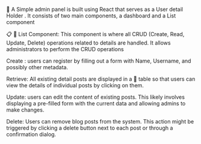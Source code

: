 🔐 A Simple admin panel is built using React that serves as a User detail Holder . It consists of two main components, a dashboard and a List component

📋 📌 List Component: This component is where all CRUD (Create, Read, Update, Delete) operations related to details are handled. It allows administrators to perform the CRUD operations

Create : users can register by filling out a form with Name, Username, and possibly other metadata.

Retrieve: All existing detail posts are displayed in a 📅 table so that users can view the details of individual posts by clicking on them.

Update: users can edit the content of existing posts. This likely involves displaying a pre-filled form with the current data and allowing admins to make changes.

Delete: Users can remove blog posts from the system. This action might be triggered by clicking a delete button next to each post or through a confirmation dialog.